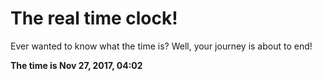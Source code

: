 # The real time clock!

Ever wanted to know what the time is? Well, your journey is about to end!

**The time is Nov 27, 2017, 04:02**